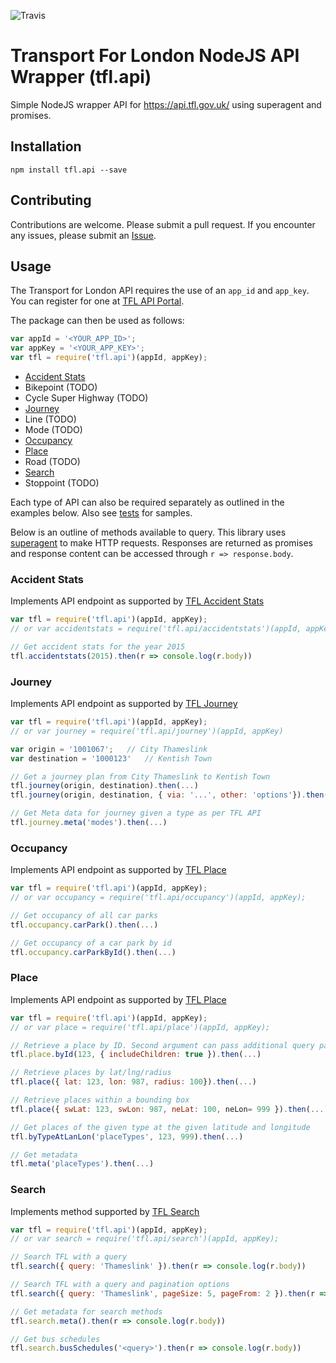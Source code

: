 ![Travis](https://travis-ci.org/easyCZ/tfl.api.svg)

# Transport For London NodeJS API Wrapper (tfl.api)
Simple NodeJS wrapper API for https://api.tfl.gov.uk/ using superagent and promises.

## Installation
```
npm install tfl.api --save
```

## Contributing
Contributions are welcome. Please submit a pull request. If you encounter any issues, please submit an [Issue](https://github.com/easyCZ/tfl.api/issues).

## Usage
The Transport for London API requires the use of an `app_id` and `app_key`. You can register for one at [TFL API Portal](https://api-portal.tfl.gov.uk/login).

The package can then be used as follows:
```javascript
var appId = '<YOUR_APP_ID>';
var appKey = '<YOUR_APP_KEY>';
var tfl = require('tfl.api')(appId, appKey);
```

* [Accident Stats](https://github.com/easyCZ/tfl.api#accident-stats)
* Bikepoint (TODO)
* Cycle Super Highway (TODO)
* [Journey](https://github.com/easyCZ/tfl.api#journey)
* Line (TODO)
* Mode (TODO)
* [Occupancy](https://github.com/easyCZ/tfl.api#occupancy)
* [Place](https://github.com/easyCZ/tfl.api#place)
* Road (TODO)
* [Search](https://github.com/easyCZ/tfl.api#search)
* Stoppoint (TODO)


Each type of API can also be required separately as outlined in the examples below. Also see [tests](https://github.com/easyCZ/tfl.api/tree/master/test) for samples.

Below is an outline of methods available to query. This library uses [superagent](https://visionmedia.github.io/superagent/) to make HTTP requests. Responses are returned as promises and response content can be accessed through `r => response.body`.

### Accident Stats
Implements API endpoint as supported by [TFL Accident Stats](https://api.tfl.gov.uk/#AccidentStats)

```javascript
var tfl = require('tfl.api')(appId, appKey);
// or var accidentstats = require('tfl.api/accidentstats')(appId, appKey)

// Get accident stats for the year 2015
tfl.accidentstats(2015).then(r => console.log(r.body))
```

### Journey
Implements API endpoint as supported by [TFL Journey](https://api.tfl.gov.uk/#Journey)

```javascript
var tfl = require('tfl.api')(appId, appKey);
// or var journey = require('tfl.api/journey')(appId, appKey)

var origin = '1001067';   // City Thameslink
var destination = '1000123'   // Kentish Town

// Get a journey plan from City Thameslink to Kentish Town
tfl.journey(origin, destination).then(...)
tfl.journey(origin, destination, { via: '...', other: 'options'}).then(...)

// Get Meta data for journey given a type as per TFL API
tfl.journey.meta('modes').then(...)
```



### Occupancy
Implements API endpoint as supported by [TFL Place](https://api.tfl.gov.uk/#Occupancy)

```javascript
var tfl = require('tfl.api')(appId, appKey);
// or var occupancy = require('tfl.api/occupancy')(appId, appKey);

// Get occupancy of all car parks
tfl.occupancy.carPark().then(...)

// Get occupancy of a car park by id
tfl.occupancy.carParkById().then(...)
```


### Place
Implements API endpoint as supported by [TFL Place](https://api.tfl.gov.uk/#Place)

```javascript
var tfl = require('tfl.api')(appId, appKey);
// or var place = require('tfl.api/place')(appId, appKey);

// Retrieve a place by ID. Second argument can pass additional query params
tfl.place.byId(123, { includeChildren: true }).then(...)

// Retrieve places by lat/lng/radius
tfl.place({ lat: 123, lon: 987, radius: 100}).then(...)

// Retrieve places within a bounding box
tfl.place({ swLat: 123, swLon: 987, neLat: 100, neLon= 999 }).then(...)

// Get places of the given type at the given latitude and longitude
tfl.byTypeAtLanLon('placeTypes', 123, 999).then(...)

// Get metadata
tfl.meta('placeTypes').then(...)

```

### Search
Implements method supported by [TFL Search](https://api.tfl.gov.uk/#Search)

```javascript
var tfl = require('tfl.api')(appId, appKey);
// or var search = require('tfl.api/search')(appId, appKey);

// Search TFL with a query
tfl.search({ query: 'Thameslink' }).then(r => console.log(r.body))

// Search TFL with a query and pagination options
tfl.search({ query: 'Thameslink', pageSize: 5, pageFrom: 2 }).then(r => console.log(r.body));

// Get metadata for search methods
tfl.search.meta().then(r => console.log(r.body))

// Get bus schedules
tfl.search.busSchedules('<query>').then(r => console.log(r.body))

```
